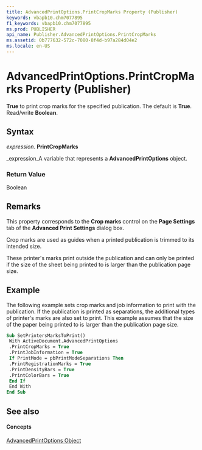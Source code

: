 ```yaml
---
title: AdvancedPrintOptions.PrintCropMarks Property (Publisher)
keywords: vbapb10.chm7077895
f1_keywords: vbapb10.chm7077895
ms.prod: PUBLISHER
api_name: Publisher.AdvancedPrintOptions.PrintCropMarks
ms.assetid: 0b777632-572c-7080-8f4d-b97a284d04e2
ms.locale: en-US
---
```



# AdvancedPrintOptions.PrintCropMarks Property (Publisher)

 **True** to print crop marks for the specified publication. The default is **True**. Read/write  **Boolean**.


## Syntax

 _expression_. **PrintCropMarks**

 _expression_A variable that represents a  **AdvancedPrintOptions** object.


### Return Value

Boolean


## Remarks

This property corresponds to the  **Crop marks** control on the **Page Settings** tab of the **Advanced Print Settings** dialog box.

Crop marks are used as guides when a printed publication is trimmed to its intended size.

These printer's marks print outside the publication and can only be printed if the size of the sheet being printed to is larger than the publication page size.


## Example

The following example sets crop marks and job information to print with the publication. If the publication is printed as separations, the additional types of printer's marks are also set to print. This example assumes that the size of the paper being printed to is larger than the publication page size.


```vb
Sub SetPrintersMarksToPrint() 
 With ActiveDocument.AdvancedPrintOptions 
 .PrintCropMarks = True 
 .PrintJobInformation = True 
 If PrintMode = pbPrintModeSeparations Then 
 .PrintRegistrationMarks = True 
 .PrintDensityBars = True 
 .PrintColorBars = True 
 End If 
 End With 
End Sub
```


## See also


#### Concepts


 [AdvancedPrintOptions Object](advancedprintoptions-object-publisher.md)

